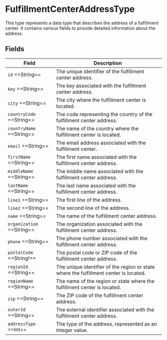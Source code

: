 # FulfillmentCenterAddressType

This type represents a data type that describes the address of a fulfillment center. It contains various fields to provide detailed information about the address. 

## Fields

|Field|Description|
|----------|-----------|
|`id`  ==String== |The unique identifier of the fulfillment center address.|
|`key`  ==String== |The key associated with the fulfillment center address.|
|`city`  ==String== |The city where the fulfillment center is located.|
|`countryCode`  ==String== |The code representing the country of the fulfillment center address.|
|`countryName`  ==String== |The name of the country where the fulfillment center is located.|
|`email`  ==String== |The email address associated with the fulfillment center.|
|`firstName`  ==String== |The first name associated with the fulfillment center address.|
|`middleName`  ==String== |The middle name associated with the fulfillment center address.|
|`lastName`  ==String== |The last name associated with the fulfillment center address.|
|`line1`  ==String== |The first line of the address.|
|`line2`  ==String== |The second line of the address.|
|`name`  ==String== |The name of the fulfillment center address.|
|`organization`  ==String== |The organization associated with the fulfillment center address.|
|`phone`  ==String== |The phone number associated with the fulfillment center address.|
|`postalCode`  ==String!== |The postal code or ZIP code of the fulfillment center address.|
|`regionId`  ==String== |The unique identifier of the region or state where the fulfillment center is located.|
|`regionName`  ==String== |The name of the region or state where the fulfillment center is located.|
|`zip`  ==String== |The ZIP code of the fulfillment center address.|
|`outerId`  ==String== |The external identifier associated with the fulfillment center address.|
|`addressType`  ==Int== |The type of the address, represented as an integer value.|
